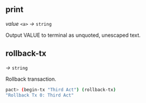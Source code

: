 ## print

_value_&nbsp;`<a>` _&rarr;_&nbsp;`string`

Output VALUE to terminal as unquoted, unescaped text.

## rollback-tx

_&rarr;_&nbsp;`string`

Rollback transaction.

```bash
pact> (begin-tx "Third Act") (rollback-tx)
"Rollback Tx 0: Third Act"
```
